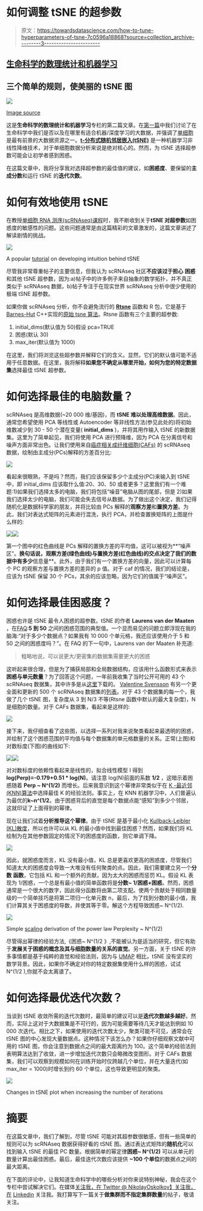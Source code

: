 # 如何调整 tSNE 的超参数

> 原文：<https://towardsdatascience.com/how-to-tune-hyperparameters-of-tsne-7c0596a18868?source=collection_archive---------3----------------------->

## [生命科学的数理统计和机器学习](https://towardsdatascience.com/tagged/stats-ml-life-sciences)

## 三个简单的规则，使美丽的 tSNE 图

![](img/c1c44f7a36eb265b839eae16338fed33.png)

[Image source](https://satijalab.org/seurat/v1.4/pbmc3k_tutorial.html)

这是**生命科学的数理统计和机器学习**专栏的第二篇文章。在[第一篇](/do-we-have-big-data-in-life-sciences-c6c4e9f8645c)中我们讨论了在生命科学中我们是否以及在哪里有适合机器/深度学习的大数据，并强调了[单细胞](https://en.wikipedia.org/wiki/Single_cell_sequencing)是最有前景的大数据资源之一。[**t-分布式随机邻居嵌入(tSNE)**](https://en.wikipedia.org/wiki/T-distributed_stochastic_neighbor_embedding) 是一种机器学习非线性降维技术，对于单细胞数据分析来说是绝对核心的。然而，为 tSNE 选择超参数可能会让初学者感到困惑。

在这篇文章中，我将分享我对选择超参数的最佳值的建议，如**困惑度**、要保留的**主成分数**和运行 tSNE 的**迭代次数**。

# 如何有效地使用 tSNE

在教授[单细胞 RNA 测序(scRNAseq)课程](https://www.scilifelab.se/events/single-cell-rna-sequencing-data-analysis-2/)时，我不断收到关于**tSNE 对超参数**如困惑度的敏感性的问题。这些问题通常是由这篇精彩的文章激发的，这篇文章讲述了解读剧情的挑战。

![](img/e8a312377b65dca86b10fc0dd22a152e.png)

A popular [tutorial](https://distill.pub/2016/misread-tsne/) on developing intuition behind tSNE

尽管我非常尊重帖子的主要信息，但我认为 scRNAseq 社区**不应该过于担心** **困惑**和其他 tSNE 超参数，因为:a)帖子中的许多例子来自抽象的数学拓扑，并不真正类似于 scRNAseq 数据，b)帖子专注于在现实世界 scRNAseq 分析中很少使用的极端 tSNE 超参数。

如果你做 scRNAseq 分析，你不会避免流行的 [**Rtsne**](https://www.rdocumentation.org/packages/Rtsne/versions/0.15/topics/Rtsne) 函数和 R 包，它是基于 [Barnes-Hut](https://github.com/lvdmaaten/bhtsne/) C++实现的[原始 tsne 算法](http://www.jmlr.org/papers/volume9/vandermaaten08a/vandermaaten08a.pdf)。Rtsne 函数有三个主要的超参数:

1.  initial_dims(默认值为 50)假设 pca=TRUE
2.  困惑(默认 30)
3.  max_iter(默认值为 1000)

在这里，我们将浏览这些超参数并解释它们的含义。显然，它们的默认值可能不适用于任意数据。在这里，我将解释**如果您不确定从哪里开始，如何为您的特定数据集**选择最佳 tSNE 超参数。

# 如何选择最佳的电脑数量？

scRNAseq 是高维数据(~20 000 维/基因)，而 **tSNE 难以处理高维数据**。因此，通常您希望使用 PCA 等线性或 Autoencoder 等非线性方法(参见此处的)将初始维数减少到 30 - 50 个潜在变量( **initial_dims** )，并将其用作输入 tSNE 的新数据集。这里为了简单起见，我们将使用 PCA 进行预降维，因为 PCA 在分离信号和噪声方面非常出色。让我们使用来自[癌症相关成纤维细胞(CAFs)](https://www.nature.com/articles/s41467-018-07582-3) 的 scRNAseq 数据，绘制由主成分(PCs)解释的方差百分比:

![](img/bfaae844481e14742d6dae5e2e9fa8b5.png)

看起来很眼熟，不是吗？然而，我们应该保留多少个主成分(PC)来输入到 tSNE 中，即 initial_dims 应该取什么值:20、30、50 或者更多？这里我们有一个难题:1)如果我们选择太多的电脑，我们将包括“噪音”电脑从图的尾部，但是 2)如果我们选择太少的电脑，我们可能会失去信号从数据。为了做出这个决定，我们记得随机化是数据科学家的朋友，并将比较由 PCs 解释的**观察方差**和**置换方差**。为此，我们对表达式矩阵的元素进行混洗，执行 PCA，并检查置换矩阵的上图是什么样的:

![](img/446cfdadd8a5c2388bdeaf556ccf987d.png)![](img/cae914b2b4d19e40577c30cbc9c9c8ad.png)

第一个图中的红色曲线是 PCs 解释的置换方差的平均值，这可以被视为**“噪声区”。**换句话说，观察方差(绿色曲线)与置换方差(红色曲线)的交点决定了我们的数据中有多少**信息量**。此外，由于我们有一个置换方差的向量，因此可以计算每个 PC 的观察方差与置换方差的差异的 p 值。对于 caf 的情况，我们的结论是，应该为 tSNE 保留 30 个 PCs，其余的应该忽略，因为它们的值属于“噪声区”。

# 如何选择最佳困惑度？

困惑也许是 tSNE 最令人困惑的超参数。tSNE 的作者 **Laurens van der Maaten** ，在[FAQ](https://lvdmaaten.github.io/tsne/):**5 到 50** 之间的困惑范围的典型值。一个显而易见的问题立即浮现在我的脑海:“对于多少个数据点？如果我有 10 000 个单元格，我还应该使用介于 5 和 50 之间的困惑度吗？”。在 FAQ 的下一句中，Laurens van der Maaten 补充道:

> 粗略地说，可以说更大/更密集的数据集需要更大的困惑

这听起来很合理，但是为了捕获局部和全局数据结构，应该用什么函数形式来表示**困惑与单元数量**？为了回答这个问题，一年前我收集了当时公开可用的 43 个 scRNAseq 数据集，其中许多是从[这里](https://hemberg-lab.github.io/scRNA.seq.datasets/)下载的。 [Valentine Svensson](http://www.nxn.se/) 有另一个更全面和更新的 500 个 scRNAseq 数据集的[列表](http://www.nxn.se/single-cell-studies)。对于 43 个数据集的每一个，我做了几个 tSNE 图，复杂度从 3 到 N/3 不等(Rtsne 函数中默认的最大复杂度)，N 是细胞的数量。对于 CAFs 数据集，看起来是这样的:

![](img/dad9226cd2b05a7ec88108ad21eb6fc0.png)

接下来，我仔细查看了这些图，以选择一系列对我来说聚类看起来最透明的困惑，并绘制了这个困惑范围的平均值与每个数据集的单元格数量的关系。正常(上图)和对数标度(下图)的曲线如下:

![](img/679a7dff9f5c06b6a3ac87e79082064b.png)![](img/53ba17af75f47465d2edc5cc064b7abc.png)

对对数标度的依赖性看起来是线性的，拟合线性模型 I 得到**log(Perp)=-0.179+0.51 * log(N)**。请注意 log(N)前面的系数 **1/2** ，这暗示着困惑随着 **Perp ~ N^(1/2)** 而增长。后来我意识到这个幂律非常类似于在 [K -最近邻(KNN)算法](https://en.wikipedia.org/wiki/K-nearest_neighbors_algorithm)中选择最佳 K 的经验法则。事实上，在 KNN 机器学习中，人们普遍认为最优的**k~n^(1/2**。由于困惑背后的直觉是每个数据点能“感知”到多少个邻居，这就印证了上面得到的幂律。

现在让我们试着**分析推导这个幂律**。由于 tSNE 是基于最小化 [Kullback-Leibler (KL)散度](https://en.wikipedia.org/wiki/Kullback%E2%80%93Leibler_divergence)，所以也许可以从 KL 的最小值中找到最佳困惑？然而，如果我们将 KL 绘制为在其他参数固定的情况下的困惑度的函数，则它单调下降。

![](img/59ac062b0f9d57b569df9105bf478082.png)

因此，就困惑度而言，KL 没有最小值，KL 总是更喜欢更高的困惑度，尽管我们知道太大的困惑度会导致一大堆没有任何聚类的点。因此，我们需要建立另一个**分数** **函数**，它包括 KL 和一个额外的贡献，因为太大的困惑而惩罚 KL。假设 KL 表现为 1/困惑，一个总是有最小值的简单函数将是**分数~ 1/困惑+困惑**。然而，困惑通常是一个很大的数字，因此得分函数将由第二项支配。使两个贡献处于相同数量级的一个简单技巧是将第二项归一化单元数 n，最后，为了找到分数的最小值，我们计算其关于困惑度的导数，并使其等于零。解这个方程导致困惑~ N^(1/2).

![](img/0235f76f068eb0bc91772143d582c5bf.png)

Simple [scaling](https://www.nobelprize.org/prizes/physics/1991/9905-what-do-they-look-like/) derivation of the power law Perplexity ~ N^(1/2)

尽管得出幂律的经验方法,《困惑~ N^(1/2 》,不能被认为是适当的研究，但它有助于**发展关于困惑的概念及其与细胞数量的关系的直觉**。另一方面，关于 tSNE 的许多事情都是基于纯粹的直觉和经验法则，因为与 [UMAP](https://www.nature.com/articles/nbt.4314) 相比，tSNE 没有坚实的数学背景。因此，如果你不确定对你的特定数据集使用什么样的困惑，试试 N^(1/2 ),你就不会太离谱了。

# 如何选择最优迭代次数？

当谈到 tSNE 收敛所需的迭代次数时，最简单的建议可以是**迭代次数越多越好**。然而，实际上这对于大数据集是不可行的，因为可能需要等待几天才能达到例如 10 000 次迭代。相比之下，如果使用的迭代次数太少，聚类可能不可见，通常会在 tSNE 图的中心发现大量数据点。这种情况下该怎么办？如果你仔细观察文献中可用的 tSNE 图，你会注意到数据点之间的最大距离约为 100。这个简单的经验法则表明算法达到了收敛，进一步增加迭代次数只会略微改变图形。对于 CAFs 数据集，我们可以观察到规模如何在训练开始时仅跨越几个单位，并在大量迭代(如 max_iter = 1000)时增长到约 60 个单位，这也导致更明显的聚类。

![](img/fb1a35b585a6f78c843cc38eab77b416.png)

Changes in tSNE plot when increasing the number of iterations

# 摘要

在这篇文章中，我们了解到，尽管 tSNE 可能对其超参数很敏感，但有一些简单的规则可以为 scRNAseq 数据获得好看的 tSNE 图。通过表达式矩阵的**随机化**可以找到输入 tSNE 的最佳 PC 数量。根据简单的幂定律**困惑~ N^(1/2)** 可以从单元的数量计算出最佳困惑。最后，最佳迭代次数应该提供 **~100 个单位**的数据点之间的最大距离。

在下面的评论中，让我知道生命科学中的哪些分析对你来说特别神秘，我会在这个专栏中尝试解决它们。在媒体[关注我，在 Twitter @ NikolayOskolkov】关注我，在](https://towardsdatascience.com/u/8570b484f56c) [Linkedin](http://linkedin.com/in/nikolay-oskolkov-abb321186) 关注我。我打算写下一篇关于**做集群而不指定集群数量**的帖子，敬请关注。